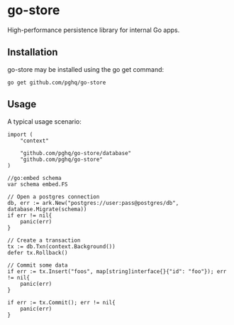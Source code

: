 # go-store
High-performance persistence library for internal Go apps.

## Installation

go-store may be installed using the go get command:

```
go get github.com/pghq/go-store
```
## Usage

A typical usage scenario:

```
import (
    "context"
    
    "github.com/pghq/go-store/database"
    "github.com/pghq/go-store"
)

//go:embed schema
var schema embed.FS

// Open a postgres connection
db, err := ark.New("postgres://user:pass@postgres/db", database.Migrate(schema))
if err != nil{
    panic(err)
}

// Create a transaction
tx := db.Txn(context.Background())
defer tx.Rollback()

// Commit some data
if err := tx.Insert("foos", map[string]interface{}{"id": "foo"}); err != nil{
    panic(err)
}

if err := tx.Commit(); err != nil{
    panic(err)
}
```